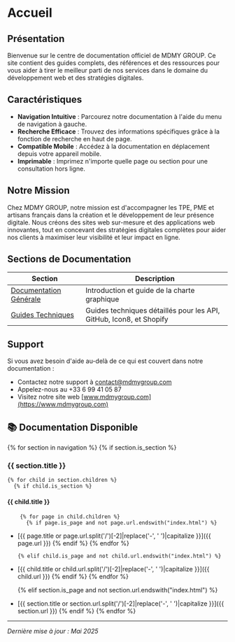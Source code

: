 # Accueil

## Présentation

Bienvenue sur le centre de documentation officiel de MDMY GROUP. Ce site contient des guides complets, des références et des ressources pour vous aider à tirer le meilleur parti de nos services dans le domaine du développement web et des stratégies digitales.

## Caractéristiques

- **Navigation Intuitive** : Parcourez notre documentation à l'aide du menu de navigation à gauche.
- **Recherche Efficace** : Trouvez des informations spécifiques grâce à la fonction de recherche en haut de page.
- **Compatible Mobile** : Accédez à la documentation en déplacement depuis votre appareil mobile.
- **Imprimable** : Imprimez n'importe quelle page ou section pour une consultation hors ligne.

## Notre Mission

Chez MDMY GROUP, notre mission est d'accompagner les TPE, PME et artisans français dans la création et le développement de leur présence digitale. Nous créons des sites web sur-mesure et des applications web innovantes, tout en concevant des stratégies digitales complètes pour aider nos clients à maximiser leur visibilité et leur impact en ligne.

## Sections de Documentation

| Section | Description |
| ------- | ----------- |
| [Documentation Générale](documentation-generale/introduction.md) | Introduction et guide de la charte graphique |
| [Guides Techniques](guides-techniques/index.md) | Guides techniques détaillés pour les API, GitHub, Icon8, et Shopify |

## Support

Si vous avez besoin d'aide au-delà de ce qui est couvert dans notre documentation :

- Contactez notre support à [contact@mdmygroup.com](mailto:contact@mdmygroup.com)
- Appelez-nous au +33 6 99 41 05 87
- Visitez notre site web [www.mdmygroup.com](https://www.mdmygroup.com)

## 📚 Documentation Disponible

{% for section in navigation %}
  {% if section.is_section %}
### {{ section.title }}

    {% for child in section.children %}
      {% if child.is_section %}
#### {{ child.title }}

        {% for page in child.children %}
          {% if page.is_page and not page.url.endswith("index.html") %}
- [{{ page.title or page.url.split('/')[-2]|replace('-', ' ')|capitalize }}]({{ page.url }})
          {% endif %}
        {% endfor %}

      {% elif child.is_page and not child.url.endswith("index.html") %}
- [{{ child.title or child.url.split('/')[-2]|replace('-', ' ')|capitalize }}]({{ child.url }})
      {% endif %}
    {% endfor %}

  {% elif section.is_page and not section.url.endswith("index.html") %}
- [{{ section.title or section.url.split('/')[-2]|replace('-', ' ')|capitalize }}]({{ section.url }})
  {% endif %}
{% endfor %}


---

*Dernière mise à jour : Mai 2025*